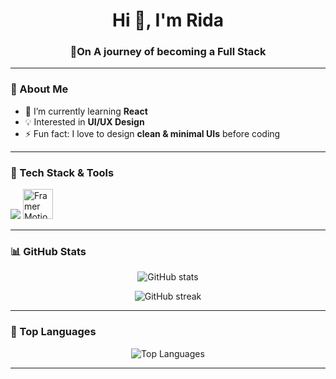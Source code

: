 <h1 align="center">Hi 👋, I'm Rida</h1>
<h3 align="center">🚀On A journey of becoming a Full Stack</h3>

---

### 🌟 About Me  
- 🌱 I’m currently learning **React**  
- 💡 Interested in **UI/UX Design**  
- ⚡ Fun fact: I love to design **clean & minimal UIs** before coding  

---
### 🔧 Tech Stack & Tools   
<p>
  <img src="https://skillicons.dev/icons?i=html,css,js,react,firebase,git,github,vscode" />
  <img src="https://cdn.worldvectorlogo.com/logos/framer-motion.svg" alt="Framer Motion" width="48" />
</p>



---

### 📊 GitHub Stats  
<p align="center">
  <img src="https://github-readme-stats.vercel.app/api?username=ridabajwa1024&show_icons=true&theme=tokyonight" alt="GitHub stats" />
</p>

<p align="center">
  <img src="https://github-readme-streak-stats.herokuapp.com/?user=ridabajwa1024&theme=tokyonight" alt="GitHub streak" />
</p>

---

### 🚀 Top Languages  
<p align="center">
  <img src="https://github-readme-stats.vercel.app/api/top-langs/?username=ridabajwa1024&layout=compact&theme=tokyonight" alt="Top Languages" />
</p>

---

